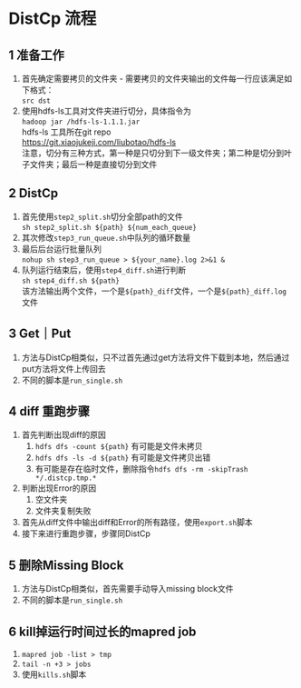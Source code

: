 # DistCp 流程
## 1 准备工作
1. 首先确定需要拷贝的文件夹 - 需要拷贝的文件夹输出的文件每一行应该满足如下格式：<br>
``src dst``
2. 使用hdfs-ls工具对文件夹进行切分，具体指令为<br>
``hadoop jar /hdfs-ls-1.1.1.jar``
<br>hdfs-ls 工具所在git repo<br>
   https://git.xiaojukeji.com/liubotao/hdfs-ls
<br>注意，切分有三种方式，第一种是只切分到下一级文件夹；第二种是切分到叶子文件夹；最后一种是直接切分到文件<br>
## 2 DistCp
1. 首先使用``step2_split.sh``切分全部path的文件
<br>``sh step2_split.sh ${path} ${num_each_queue}``<br>
2. 其次修改``step3_run_queue.sh``中队列的循环数量
3. 最后后台运行批量队列
<br>``nohup sh step3_run_queue > ${your_name}.log 2>&1 &``<br>
4. 队列运行结束后，使用``step4_diff.sh``进行判断
<br>``sh step4_diff.sh ${path}``<br>
该方法输出两个文件，一个是``${path}_diff``文件，一个是``${path}_diff.log``文件
## 3 Get｜Put
1. 方法与DistCp相类似，只不过首先通过get方法将文件下载到本地，然后通过put方法将文件上传回去
2. 不同的脚本是``run_single.sh``
## 4 diff 重跑步骤
1. 首先判断出现diff的原因
   1. ``hdfs dfs -count ${path}`` 有可能是文件未拷贝
   2. ``hdfs dfs -ls -d ${path}`` 有可能是文件拷贝出错
   3. 有可能是存在临时文件，删除指令``hdfs dfs -rm -skipTrash */.distcp.tmp.*``
2. 判断出现Error的原因
   1. 空文件夹
   2. 文件夹复制失败
3. 首先从diff文件中输出diff和Error的所有路径，使用``export.sh``脚本
4. 接下来进行重跑步骤，步骤同DistCp

## 5 删除Missing Block
1. 方法与DistCp相类似，首先需要手动导入missing block文件
2. 不同的脚本是``run_single.sh``

## 6 kill掉运行时间过长的mapred job
1. ``mapred job -list > tmp``
2. ``tail -n +3 > jobs``
3. 使用``kills.sh``脚本
